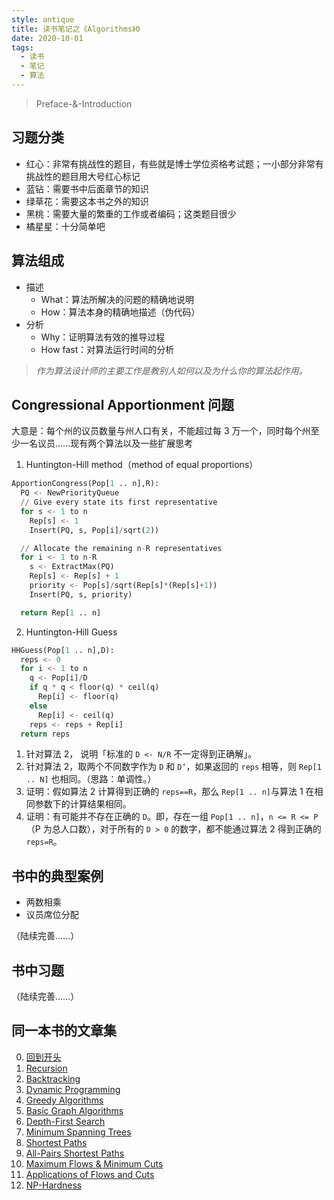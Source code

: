 ```yaml
---
style: antique
title: 读书笔记之《Algorithms》0
date: 2020-10-01
tags:
  - 读书
  - 笔记
  - 算法
---
```


> Preface-&-Introduction

## 习题分类

- 红心：非常有挑战性的题目，有些就是博士学位资格考试题；一小部分非常有挑战性的题目用大号红心标记
- 蓝钻：需要书中后面章节的知识
- 绿草花：需要这本书之外的知识
- 黑桃：需要大量的繁重的工作或者编码；这类题目很少
- 橘星星：十分简单吧

## 算法组成

- 描述
  - What：算法所解决的问题的精确地说明
  - How：算法本身的精确地描述（伪代码）
- 分析
  - Why：证明算法有效的推导过程
  - How fast：对算法运行时间的分析

> _作为算法设计师的主要工作是教别人如何以及为什么你的算法起作用。_

## Congressional Apportionment 问题

大意是：每个州的议员数量与州人口有关，不能超过每 3 万一个，同时每个州至少一名议员……现有两个算法以及一些扩展思考

1. Huntington-Hill method（method of equal proportions）

```python
ApportionCongress(Pop[1 .. n],R):
  PQ <- NewPriorityQueue
  // Give every state its first representative
  for s <- 1 to n
    Rep[s] <- 1
    Insert(PQ, s, Pop[i]/sqrt(2))

  // Allocate the remaining n-R representatives
  for i <- 1 to n-R
    s <- ExtractMax(PQ)
    Rep[s] <- Rep[s] + 1
    priority <- Pop[s]/sqrt(Rep[s]*(Rep[s]+1))
    Insert(PQ, s, priority)

  return Rep[1 .. n]
```

2. Huntington-Hill Guess

```python
HHGuess(Pop[1 .. n],D):
  reps <- 0
  for i <- 1 to n
    q <- Pop[i]/D
    if q * q < floor(q) * ceil(q)
      Rep[i] <- floor(q)
    else
      Rep[i] <- ceil(q)
    reps <- reps + Rep[i]
  return reps
```

1. 针对算法 2， 说明「标准的 `D <- N/R` 不一定得到正确解」。
2. 针对算法 2，取两个不同数字作为 `D` 和 `D‘`，如果返回的 `reps` 相等，则 `Rep[1 .. N]` 也相同。（思路：单调性。）
3. 证明：假如算法 2 计算得到正确的 `reps==R`，那么 `Rep[1 .. n]`与算法 1 在相同参数下的计算结果相同。
4. 证明：有可能并不存在正确的 `D`。即，存在一组 `Pop[1 .. n]`，`n <= R <= P`（P 为总人口数），对于所有的 `D > 0` 的数字，都不能通过算法 2 得到正确的 `reps=R`。

## 书中的典型案例

- 两数相乘
- 议员席位分配

（陆续完善……）

## 书中习题

（陆续完善……）

## 同一本书的文章集

0. [回到开头](scroll-to-the-very-top)
1. [Recursion](post:Book<->Algorithms<->1-Recursion)
1. [Backtracking](post:Book<->Algorithms<->2-Backtracking)
1. [Dynamic Programming](post:Book<->Algorithms<->3-Dynamic-Programming)
1. [Greedy Algorithms](post:Book<->Algorithms<->4-Greedy-Algorithms)
1. [Basic Graph Algorithms](post:Book<->Algorithms<->5-Basic-Graph-Algorithms)
1. [Depth-First Search](post:Book<->Algorithms<->6-Depth-First-Search)
1. [Minimum Spanning Trees](post:Book<->Algorithms<->7-Minimum-Spanning-Trees)
1. [Shortest Paths](post:Book<->Algorithms<->8-Shortest-Paths)
1. [All-Pairs Shortest Paths](post:Book<->Algorithms<->9-All-Pairs-Shortest-Paths)
1. [Maximum Flows & Minimum Cuts](post:Book<->Algorithms<->10-Maximum-Flows-&-Minimum-Cuts)
1. [Applications of Flows and Cuts](post:Book<->Algorithms<->11-Applications-of-Flows-and-Cuts)
1. [NP-Hardness](post:Book<->Algorithms<->12-NP-Hardness)
